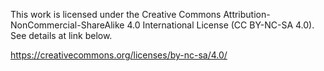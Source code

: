 This work is licensed under the Creative Commons Attribution-NonCommercial-ShareAlike 4.0 International License (CC BY-NC-SA 4.0). See details at link below.

https://creativecommons.org/licenses/by-nc-sa/4.0/
